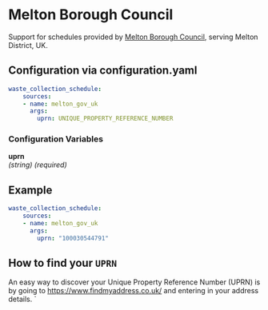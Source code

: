 # Melton Borough Council

Support for schedules provided by [Melton Borough Council](https://www.melton.gov.uk/waste-and-recycling/), serving Melton District, UK.

## Configuration via configuration.yaml

```yaml
waste_collection_schedule:
    sources:
    - name: melton_gov_uk
      args:
        uprn: UNIQUE_PROPERTY_REFERENCE_NUMBER
```

### Configuration Variables
**uprn**  
*(string) (required)*

## Example

```yaml
waste_collection_schedule:
    sources:
    - name: melton_gov_uk
      args:
        uprn: "100030544791"
```

## How to find your `UPRN`

An easy way to discover your Unique Property Reference Number (UPRN) is by going to <https://www.findmyaddress.co.uk/> and entering in your address details.
`
